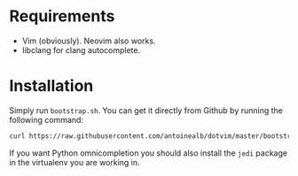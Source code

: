 # Requirements

* Vim (obviously). Neovim also works.
* libclang for clang autocomplete.

# Installation
Simply run `bootstrap.sh`.
You can get it directly from Github by running the following command:

```bash
curl https://raw.githubusercontent.com/antoinealb/dotvim/master/bootstrap.sh | sh
```

If you want Python omnicompletion you should also install the `jedi` package in the virtualenv you are working in.
